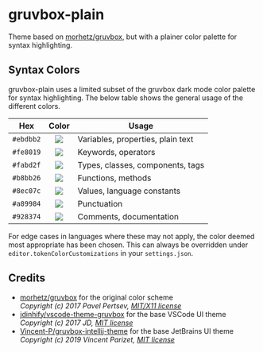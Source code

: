 # gruvbox-plain

Theme based on [morhetz/gruvbox](https://github.com/morhetz/gruvbox), but with a plainer color palette for syntax highlighting.

## Syntax Colors

gruvbox-plain uses a limited subset of the gruvbox dark mode color palette for syntax highlighting. The below table shows the general usage of the different colors.

| Hex       |                          Color                           | Usage                             |
| --------- | :------------------------------------------------------: | --------------------------------- |
| `#ebdbb2` | ![](https://via.placeholder.com/15/ebdbb2/000000?text=+) | Variables, properties, plain text |
| `#fe8019` | ![](https://via.placeholder.com/15/fe8019/000000?text=+) | Keywords, operators               |
| `#fabd2f` | ![](https://via.placeholder.com/15/fabd2f/000000?text=+) | Types, classes, components, tags  |
| `#b8bb26` | ![](https://via.placeholder.com/15/b8bb26/000000?text=+) | Functions, methods                |
| `#8ec07c` | ![](https://via.placeholder.com/15/8ec07c/000000?text=+) | Values, language constants        |
| `#a89984` | ![](https://via.placeholder.com/15/a89984/000000?text=+) | Punctuation                       |
| `#928374` | ![](https://via.placeholder.com/15/928374/000000?text=+) | Comments, documentation           |

For edge cases in languages where these may not apply, the color deemed most appropriate has been chosen. This can always be overridden under `editor.tokenColorCustomizations` in your `settings.json`.

## Credits

- [morhetz/gruvbox](https://github.com/morhetz/gruvbox) for the original color scheme<br>
  _Copyright (c) 2017 Pavel Pertsev, [MIT/X11 license](https://github.com/morhetz/gruvbox#license)_
- [jdinhify/vscode-theme-gruvbox](https://github.com/jdinhify/vscode-theme-gruvbox) for the base VSCode UI theme<br>
  _Copyright (c) 2017 JD, [MIT license](https://github.com/jdinhify/vscode-theme-gruvbox/blob/main/LICENSE)_
- [Vincent-P/gruvbox-intellij-theme](https://github.com/Vincent-P/gruvbox-intellij-theme) for the base JetBrains UI theme<br>
  _Copyright (c) 2019 Vincent Parizet, [MIT license](https://github.com/Vincent-P/gruvbox-intellij-theme/blob/master/LICENSE)_

